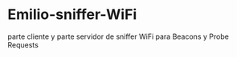 # Emilio-sniffer-WiFi
 parte cliente y parte servidor de sniffer WiFi para Beacons y Probe Requests
